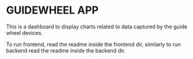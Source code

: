 # GUIDEWHEEL APP


This is a dashboard to display charts related to data captured by the guide wheel devices.

To run frontend, read the readme inside the frontend dir, similarly to run backend read the readme inside the backend dir.
